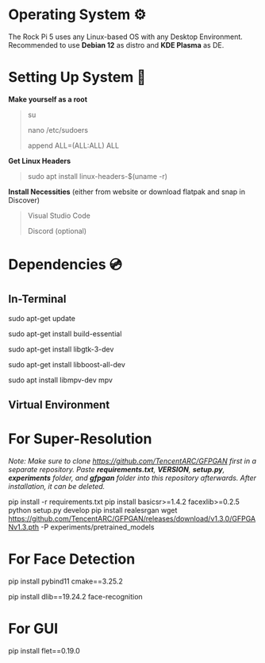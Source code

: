# Operating System ⚙️
The Rock Pi 5 uses any Linux-based OS with any Desktop Environment. Recommended to use __Debian 12__ as distro and __KDE Plasma__ as DE.

# Setting Up System 🔧
**Make yourself as a root**
> su
> 
> nano /etc/sudoers
> 
> append <username> ALL=(ALL:ALL) ALL

**Get Linux Headers**
> sudo apt install linux-headers-$(uname -r)

**Install Necessities** (either from website or download flatpak and snap in Discover)
> Visual Studio Code
> 
> Discord (optional)

# Dependencies 💿
## **In-Terminal**

sudo apt-get update

sudo apt-get install build-essential

sudo apt-get install libgtk-3-dev

sudo apt-get install libboost-all-dev

sudo apt install libmpv-dev mpv

## **Virtual  Environment**

# For Super-Resolution

_Note: Make sure to clone https://github.com/TencentARC/GFPGAN first in a separate repository. Paste **requirements.txt**, **VERSION**, **setup.py**, **experiments** folder, and **gfpgan** folder into this repository afterwards. After installation, it can be deleted._

pip install -r requirements.txt
pip install basicsr>=1.4.2 facexlib>=0.2.5
python setup.py develop
pip install realesrgan
wget https://github.com/TencentARC/GFPGAN/releases/download/v1.3.0/GFPGANv1.3.pth -P experiments/pretrained_models

# For Face Detection

pip install pybind11 cmake==3.25.2

pip install dlib==19.24.2 face-recognition 

# For GUI

pip install flet==0.19.0
